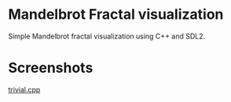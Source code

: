# Mandelbrot Fractal visualization
Simple Mandelbrot fractal visualization using C++ and SDL2.

# Screenshots
[trivial.cpp](./screenshots/simple.png?raw=true "`trivial.cpp`")
